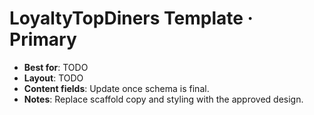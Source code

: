 # LoyaltyTopDiners Template · Primary

- **Best for**: TODO
- **Layout**: TODO
- **Content fields**: Update once schema is final.
- **Notes**: Replace scaffold copy and styling with the approved design.
